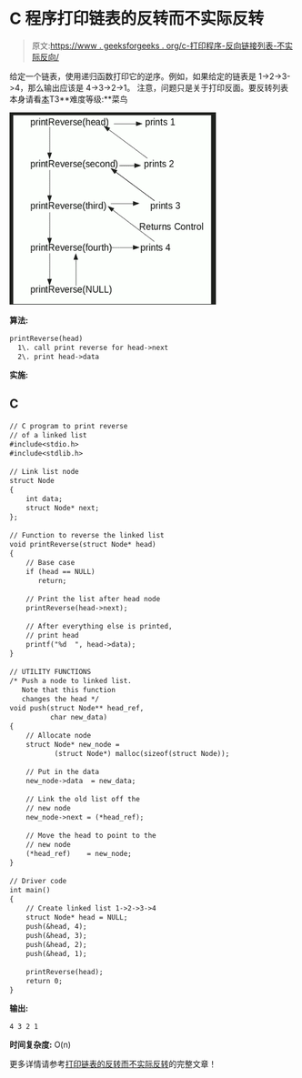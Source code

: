 # C 程序打印链表的反转而不实际反转

> 原文:[https://www . geeksforgeeks . org/c-打印程序-反向链接列表-不实际反向/](https://www.geeksforgeeks.org/c-program-for-printing-reverse-of-a-linked-list-without-actually-reversing/)

给定一个链表，使用递归函数打印它的逆序。例如，如果给定的链表是 1->2->3->4，那么输出应该是 4->3->2->1。
注意，问题只是关于打印反面。要反转列表本身请看[本](https://www.geeksforgeeks.org/reverse-a-linked-list/)T3**难度等级:**菜鸟

![reverse-a-link-list](img/2887a61ccc887b8c68af722f22f72ab8.png)

**算法:**

```
printReverse(head)
  1\. call print reverse for head->next
  2\. print head->data
```

**实施:**

## C

```
// C program to print reverse
// of a linked list
#include<stdio.h>
#include<stdlib.h>

// Link list node
struct Node
{
    int data;
    struct Node* next;
};

// Function to reverse the linked list
void printReverse(struct Node* head)
{
    // Base case 
    if (head == NULL)
       return;

    // Print the list after head node
    printReverse(head->next);

    // After everything else is printed,
    // print head
    printf("%d  ", head->data);
}

// UTILITY FUNCTIONS
/* Push a node to linked list.
   Note that this function
   changes the head */
void push(struct Node** head_ref,
          char new_data)
{
    // Allocate node
    struct Node* new_node =
           (struct Node*) malloc(sizeof(struct Node));

    // Put in the data 
    new_node->data  = new_data;

    // Link the old list off the
    // new node
    new_node->next = (*head_ref);  

    // Move the head to point to the
    // new node
    (*head_ref)    = new_node;
}

// Driver code
int main()
{
    // Create linked list 1->2->3->4
    struct Node* head = NULL;   
    push(&head, 4);
    push(&head, 3);
    push(&head, 2);
    push(&head, 1);

    printReverse(head);
    return 0;
}
```

**输出:**

```
4 3 2 1
```

**时间复杂度:** O(n)

更多详情请参考[打印链表的反转而不实际反转](https://www.geeksforgeeks.org/print-reverse-of-a-linked-list-without-actually-reversing/)的完整文章！
